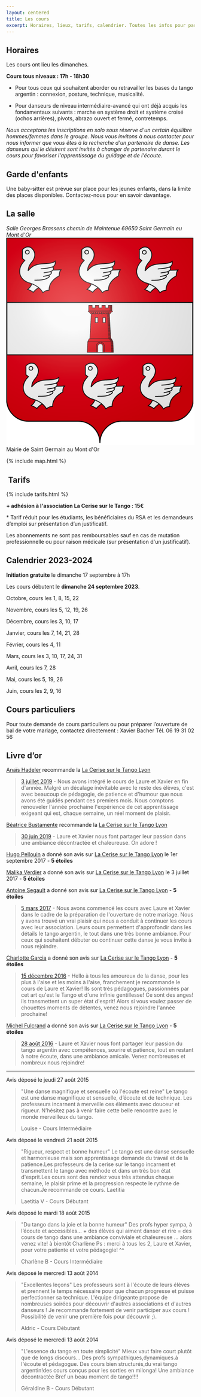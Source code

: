 ```yaml
---
layout: centered
title: Les cours
excerpt: Horaires, lieux, tarifs, calendrier. Toutes les infos pour partir du bon pied.
---
```


## Horaires

Les cours ont lieu les dimanches.

**Cours tous niveaux : 17h - 18h30**

- Pour tous ceux qui souhaitent aborder ou retravailler les bases du tango argentin : connexion, posture, technique, musicalité.

- Pour danseurs de niveau intermédiaire-avancé qui ont déjà acquis les fondamentaux suivants : marche en système droit et système croisé (ochos arrières), pivots, abrazo ouvert et fermé, contretemps.


_Nous acceptons les inscriptions en solo sous réserve d'un certain équilibre hommes/femmes dans le groupe. Nous vous invitons à nous contacter pour nous informer que vous êtes à la recherche d'un partenaire de danse. Les danseurs qui le désirent sont invités à changer de partenaire durant le cours pour favoriser l'apprentissage du guidage et de l'écoute._


## Garde d'enfants

Une baby-sitter est prévue sur place pour les jeunes enfants, dans la limite des places disponibles.
Contactez-nous pour en savoir davantage.


## La salle


<address>Salle Georges Brassens
chemin de Maintenue
69650 Saint Germain eu Mont d'Or
</address>
<img src="/img/blason-sgmo.png" alt="sgmo" class="icon"/> Mairie de Saint Germain au Mont d'Or

{% include map.html %}

## &nbsp;Tarifs&nbsp;

{% include tarifs.html %}

**+ adhésion à l'association La Cerise sur le Tango : 15€**

\* Tarif réduit pour les étudiants, les bénéficiaires du RSA et les
demandeurs d’emploi sur présentation d’un justificatif.

Les abonnements ne sont pas remboursables sauf en cas de mutation
professionnelle ou pour raison médicale (sur présentation d'un
justificatif).


## Calendrier 2023-2024

**Initiation gratuite** le dimanche 17 septembre à 17h

Les cours débutent le **dimanche 24 septembre 2023**.

Octobre, cours les 1, 8, 15, 22

Novembre, cours les 5, 12, 19, 26

Décembre, cours les 3, 10, 17

Janvier, cours les 7, 14, 21, 28

Février, cours les 4, 11

Mars, cours les 3, 10, 17, 24, 31

Avril, cours les 7, 28

Mai, cours les 5, 19, 26

Juin, cours les 2, 9, 16


## Cours particuliers

Pour toute demande de cours particuliers ou pour préparer l’ouverture de
bal de votre mariage, contactez directement : Xavier Bacher Tél. 06 19 31 02 56


## Livre d’or
[Anaïs Hadeler](https://www.facebook.com/anais.hadeler) recommande la [La Cerise sur le Tango Lyon](https://www.facebook.com/lacerisesurletangolyon/?ref=page_internal)

>[3 juillet 2019](https://www.facebook.com/anais.hadeler/posts/10158760134699768) - Nous avons intégré le cours de Laure et Xavier en fin d'année. Malgré un décalage inévitable avec le reste 
des élèves, c'est avec beaucoup de pédagogie, de patience et d'humour 
que nous avons été guidés pendant ces premiers mois. Nous comptons 
renouveler l'année prochaine l'expérience de cet apprentissage exigeant 
qui est, chaque semaine, un réel moment de plaisir.

[Béatrice Bustamente](https://www.facebook.com/beatrice.bustamente) recommande la [La Cerise sur le Tango Lyon](https://www.facebook.com/lacerisesurletangolyon/?ref=page_internal)

>[30 juin 2019](https://www.facebook.com/beatrice.bustamente/posts/10218888929472258) - Laure et Xavier nous font partager leur passion dans une ambiance décontractée et chaleureuse. On adore !

[Hugo Pellouin](https://www.facebook.com/hugo.pellouin) a donné son avis 
sur [La Cerise sur le Tango Lyon](https://www.facebook.com/hugo.pellouin/activity/922776771209991) le 1er septembre 2017 - **5
étoiles**

[Malika Verdier](https://www.facebook.com/malika.verdier) a donné son avis 
sur [La Cerise sur le Tango Lyon](https://www.facebook.com/malika.verdier/activity/10155006532443853) le 3 juillet 2017 - **5
étoiles**

[Antoine Segault](https://www.facebook.com/segault) a donné son avis 
sur [La Cerise sur le Tango Lyon](https://www.facebook.com/lacerisesurletangolyon/?ref=page_internal) - **5
étoiles**

>[5 mars 2017](https://www.facebook.com/segault/posts/10155193621319701:0) - Nous avons commencé les cours avec Laure et Xavier dans le cadre de la
préparation de l'ouverture de notre mariage. Nous y avons trouvé un vrai
plaisir qui nous a conduit à continuer les cours avec leur association.
Leurs cours permettent d'approfondir dans les détails le tango argentin, le
tout dans une très bonne ambiance.
Pour ceux qui souhaitent débuter ou continuer cette danse je vous invite à
nous rejoindre.


[Charlotte Garcia](https://www.facebook.com/charlotte.garcia.777) a donné
son avis sur [La Cerise sur le Tango Lyon](https://www.facebook.com/lacerisesurletangolyon/?ref=page_internal) - **5
étoiles**

>[15 décembre 2016](https://www.facebook.com/charlotte.garcia.777/posts/10155122801788455:0) - Hello à tous les amoureux de la danse, pour les plus à l'aise et les moins
à l'aise, franchement je recommande le cours de Laure et Xavier! Ils sont
très pédagogues, passionnées par cet art qu'est le Tango et d'une infinie
gentillesse! Ce sont des anges! ils transmettent un super état d'esprit!
Alors si vous voulez passer de chouettes moments de détentes, venez nous
rejoindre l'année prochaine!

[Michel Fulcrand](https://www.facebook.com/michel.fulcrand) a donné son avis
sur [La Cerise sur le Tango Lyon](https://www.facebook.com/lacerisesurletangolyon/?ref=page_internal) - **5 étoiles**

>[28 août 2016](https://www.facebook.com/michel.fulcrand/posts/10205201395233832:0) - Laure et Xavier nous font partager leur passion du tango argentin avec
compétences, sourire et patience, tout en restant à notre écoute, dans une
ambiance amicale. Venez nombreuses et nombreux nous rejoindre!

<hr/>

Avis déposé le jeudi 27 août 2015

> "Une danse magnifique et sensuelle où l'écoute est reine" Le tango est
une danse magnifique et sensuelle, d’écoute et de technique. Les
professeurs incarnent à merveille ces éléments avec douceur et rigueur.
N’hésitez pas à venir faire cette belle rencontre avec le monde
merveilleux du tango.
>
> Louise - Cours Intermédiaire

Avis déposé le vendredi 21 août 2015

> "Rigueur, respect et bonne humeur" Le tango est une danse sensuelle et
harmonieuse mais son apprentissage demande du travail et de la
patience.Les professeurs de la cerise sur le tango incarnent et
transmettent le tango avec méthode et dans un très bon état d'esprit.Les
cours sont des rendez vous très attendus chaque semaine, le plaisir
prime et la progression respecte le rythme de chacun.Je recommande ce
cours. Laetitia
>
> Laetitia V - Cours Débutant

Avis déposé le mardi 18 août 2015

> "Du tango dans la joie et la bonne humeur" Des profs hyper sympa, à
l’écoute et accessibles... + des élèves qui aiment danser et rire = des
cours de tango dans une ambiance conviviale et chaleureuse ... alors
venez vite! à bientôt Charlène Ps : merci à tous les 2, Laure et Xavier,
pour votre patiente et votre pédagogie! ^^
>
>  Charlène B - Cours Intermédiaire

Avis déposé le mercredi 13 août 2014

> "Excellentes leçons" Les professeurs sont à l'écoute de leurs élèves et
prennent le temps nécessaire pour que chacun progresse et puisse
perfectionner sa technique. L'équipe dirigeante propose de nombreuses
soirées pour découvrir d'autres associations et d'autres danseurs ! Je
recommande fortement de venir participer aux cours ! Possibilité de
venir une première fois pour découvrir ;).
>
> Aldric - Cours Débutant

Avis déposé le mercredi 13 août 2014

> "L'essence du tango en toute simplicité" Mieux vaut faire court plutôt
que de longs discours... Des profs sympathiques,dynamiques.à l'écoute et
pédagogue. Des cours bien structurés,du vrai tango argentin!des cours
conçus pour les sorties en milonga! Une ambiance décontractée Bref un
beau moment de tango!!!!
>
> Géraldine B - Cours Débutant
